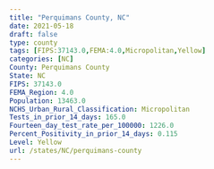 ```yaml
---
title: "Perquimans County, NC"
date: 2021-05-18
draft: false
type: county
tags: [FIPS:37143.0,FEMA:4.0,Micropolitan,Yellow]
categories: [NC]
County: Perquimans County
State: NC
FIPS: 37143.0
FEMA_Region: 4.0
Population: 13463.0
NCHS_Urban_Rural_Classification: Micropolitan
Tests_in_prior_14_days: 165.0
Fourteen_day_test_rate_per_100000: 1226.0
Percent_Positivity_in_prior_14_days: 0.115
Level: Yellow
url: /states/NC/perquimans-county
---
```



